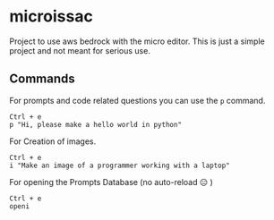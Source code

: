 # microissac

Project to use aws bedrock with the micro editor. This is just a simple project and not meant for serious use. 

## Commands 

For prompts and code related questions you can use the `p` command. 

```
Ctrl + e
p "Hi, please make a hello world in python"
```

For Creation of images.

```
Ctrl + e
i "Make an image of a programmer working with a laptop"
```


For opening the Prompts Database (no auto-reload :expressionless: )

```
Ctrl + e
openi
```
